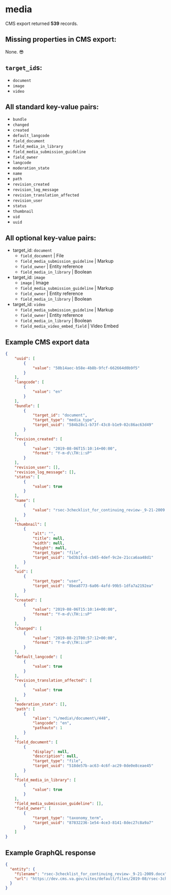 # media

CMS export returned **539** records.

## Missing properties in CMS export:

None. 😎

## `target_id`s:

- `document`
- `image`
- `video`

## All standard key-value pairs:

- `bundle`
- `changed`
- `created`
- `default_langcode`
- `field_document`
- `field_media_in_library`
- `field_media_submission_guideline`
- `field_owner`
- `langcode`
- `moderation_state`
- `name`
- `path`
- `revision_created`
- `revision_log_message`
- `revision_translation_affected`
- `revision_user`
- `status`
- `thumbnail`
- `uid`
- `uuid`

## All optional key-value pairs:

- target_id: `document`
  - `field_document` | File
  - `field_media_submission_guideline` | Markup
  - `field_owner` | Entity reference
  - `field_media_in_library` | Boolean
- target_id: `image`
  - `image` |	Image
  - `field_media_submission_guideline` |	Markup
  - `field_owner` |	Entity reference
  - `field_media_in_library` |	Boolean
- target_id: `video`
  - `field_media_submission_guideline` |	Markup
  - `field_owner` |	Entity reference
  - `field_media_in_library` |	Boolean
  - `field_media_video_embed_field` |	Video Embed

## Example CMS export data

```json
{
    "uuid": [
        {
            "value": "50b14aec-b58e-4b8b-9fcf-662664d0b9f5"
        }
    ],
    "langcode": [
        {
            "value": "en"
        }
    ],
    "bundle": [
        {
            "target_id": "document",
            "target_type": "media_type",
            "target_uuid": "584b28c1-b73f-43c8-b1e9-02c86ac63d49"
        }
    ],
    "revision_created": [
        {
            "value": "2019-08-06T15:10:14+00:00",
            "format": "Y-m-d\\TH:i:sP"
        }
    ],
    "revision_user": [],
    "revision_log_message": [],
    "status": [
        {
            "value": true
        }
    ],
    "name": [
        {
            "value": "rsec-3checklist_for_continuing_review-_9-21-2009.docx"
        }
    ],
    "thumbnail": [
        {
            "alt": "",
            "title": null,
            "width": null,
            "height": null,
            "target_type": "file",
            "target_uuid": "bd3b1fc6-cb65-4def-9c2e-21cca6aa48d1"
        }
    ],
    "uid": [
        {
            "target_type": "user",
            "target_uuid": "8bea8773-6a06-4afd-99b5-1dfa7a2192ea"
        }
    ],
    "created": [
        {
            "value": "2019-08-06T15:10:14+00:00",
            "format": "Y-m-d\\TH:i:sP"
        }
    ],
    "changed": [
        {
            "value": "2019-08-21T00:57:12+00:00",
            "format": "Y-m-d\\TH:i:sP"
        }
    ],
    "default_langcode": [
        {
            "value": true
        }
    ],
    "revision_translation_affected": [
        {
            "value": true
        }
    ],
    "moderation_state": [],
    "path": [
        {
            "alias": "\/media\/document\/448",
            "langcode": "en",
            "pathauto": 1
        }
    ],
    "field_document": [
        {
            "display": null,
            "description": null,
            "target_type": "file",
            "target_uuid": "518de57b-ac63-4c6f-ac29-0de0e8ceae45"
        }
    ],
    "field_media_in_library": [
        {
            "value": true
        }
    ],
    "field_media_submission_guideline": [],
    "field_owner": [
        {
            "target_type": "taxonomy_term",
            "target_uuid": "87832236-1e54-4ce3-8141-8dec27c8a9a7"
        }
    ]
}
```

## Example GraphQL response

```json
{
  "entity": {
    "filename": "rsec-3checklist_for_continuing_review-_9-21-2009.docx",
    "url": "https://dev.cms.va.gov/sites/default/files/2019-08/rsec-3checklist_for_continuing_review-_9-21-2009.docx"
  }
}
```
